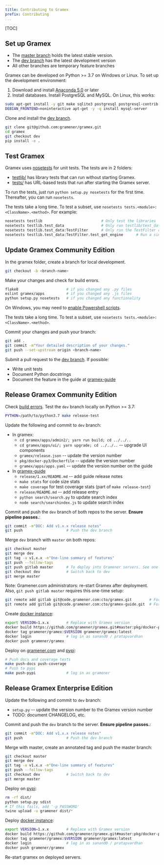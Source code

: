 ```yaml
---
title: Contributing to Gramex
prefix: Contributing
...
```


[TOC]

## Set up Gramex

- The [master branch](http://github.com/gramener/gramex/tree/master/)
  holds the latest stable version.
- The [dev branch](http://github.com/gramener/gramex/tree/dev/) has the
  latest development version
- All other branches are temporary feature branches

Gramex can be developed on Python >= 3.7 on Windows or Linux.
To set up the development environment:

1. Download and install [Anaconda 5.0](http://continuum.io/downloads) or later
2. Install databases. Install PostgreSQL and MySQL. On Linux, this works:

```bash
sudo apt-get install -y git make sqlite3 postgresql postgresql-contrib libpq-dev python-dev
DEBIAN_FRONTEND=noninteractive apt-get -y -q install mysql-server
```

Clone and install the [dev branch](http://github.com/gramener/gramex/tree/dev/).

```bash
git clone git@github.com:gramener/gramex.git
cd gramex
git checkout dev
pip install -e .
```

## Test Gramex

Gramex uses [nosetests](https://nose.readthedocs.io/en/latest/) for unit tests.
The tests are in 2 folders:

- [testlib/](https://github.com/gramener/gramex/tree/master/testlib/)
  has library tests that can run without starting Gramex.
- [tests/](https://github.com/gramener/gramex/tree/master/tests/)
  has URL-based tests that run after starting the Gramex server.

To run the tests, just run `python setup.py nosetests` for the first time.
Thereafter, you can run `nosetests`.

The tests take a long time. To test a subset, use `nosetests tests.<module>:<ClassName>.<method>`. For example:

```bash
nosetests testlib                           # Only test the libraries
nosetests testlib.test_data                 # Only run testlib/test_data.py
nosetests testlib.test_data:TestFilter      # Only run the TestFilter class
nosetests testlib.test_data:TestFilter.test_get_engine      # Run a single method
```

## Update Gramex Community Edition

In the gramex folder, create a branch for local development.

```bash
git checkout -b <branch-name>
```

Make your changes and check for build errors.

```bash
flake8                      # if you changed any .py files
eslint gramex/apps          # if you changed any .js files
python setup.py nosetests   # if you changed any functionality
```

On Windows, you may need to [enable Powershell scripts](http://stackoverflow.com/a/18533754/100904).

The tests take a long time. To test a subset, use `nosetests tests.<module>:<ClassName>.<method>`.

Commit your changes and push your branch:

```bash
git add .
git commit -m"Your detailed description of your changes."
git push --set-upstream origin <branch-name>
```

Submit a pull request to the [dev branch](http://github.com/gramener/gramex/tree/dev/).
If possible:

- Write unit tests
- Document Python docstrings
- Document the feature in the guide at [gramex-guide][gramex-guide]


## Release Gramex Community Edition

Check [build errors](https://travis-ci.com/gramener/gramex).
Test the `dev` branch locally on Python >= 3.7:

```bash
PYTHON=/path/to/python3.7 make release-test
```

Update the following and commit to `dev` branch:

- In gramex:
    - `cd gramex/apps/admin2/; yarn run build; cd ../../..`
    - `cd gramex/apps/ui/; yarn upgrade; cd ../../..` -- upgrade UI components
    - `gramex/release.json` -- update the version number
    - `pkg/docker-py3/Dockerfile` -- update the version number
    - `gramex/apps/apps.yaml` -- update the version number on the guide
- In [gramex-guide][gramex-guide]
    - `release/1.xx/README.md` -- add guide release notes
    - `make stats` for code size stats
    - `make coverage` for test coverage stats (part of `make release-test`)
    - `release/README.md` -- add release entry
    - `python search/search.py` to update search index
    - `node search/searchindex.js` to update search index

Commit and push the `dev` branch of both repos to the server.
**Ensure pipeline passes.**:

```bash
git commit -m"DOC: Add v1.x.x release notes"
git push                    # Push the dev branch
```

Merge `dev` branch with `master` on both repos:

```bash
git checkout master
git merge dev
git tag -a v1.x.x -m"One-line summary of features"
git push --follow-tags
git push gitlab master      # To deploy into Gramener servers. See one-time setup below
git checkout dev            # Switch back to dev
git merge master
```

Note: Gramener.com administrators: re-start Gramex after deployment. Also, `git push gitlab master` requires this one-time setup:

```bash
git remote add gitlab git@code.gramener.com:cto/gramex.git        # For Gramex
git remote add gitlab git@code.gramener.com:cto/gramex-guide.git  # For Guide
```

Create [docker instance](https://hub.docker.com/r/gramener/gramex/):

```bash
export VERSION=1.x.x        # Replace with Gramex version
docker build https://github.com/gramener/gramex.git#master:pkg/docker-py3 -t gramener/gramex:$VERSION
docker tag gramener/gramex:$VERSION gramener/gramex:latest
docker login                # log in as sanand0 / pratapvardhan
docker push gramener/gramex
```

Deploy on [gramener.com](https://gramener.com/gramex-update/) and
[pypi](https://pypi.python.org/pypi/gramex):

```bash
# Push docs and coverage tests
make push-docs push-coverage
# Push to pypi
make push-pypi              # log in as gramener
```

## Release Gramex Enterprise Edition

Update the following and commit to `dev` branch:

- `setup.py` -- update the version number to the Gramex version number
- TODO: document CHANGELOG, etc.

Commit and push the `dev` branch to the server. **Ensure pipeline passes.**:

```bash
git commit -m"DOC: Add v1.x.x release notes"
git push                    # Push the dev branch
```

Merge with master, create an annotated tag and push the master branch:

```bash
git checkout master
git merge dev
git tag -a v1.x.x -m"One-line summary of features"
git push --follow-tags
git checkout dev            # Switch back to dev
git merge master
```

Deploy on [pypi](https://pypi.python.org/pypi/gramexenterprise):

```bash
rm -rf dist/
python setup.py sdist
# If this fails, add '-p PASSWORD'
twine upload -u gramener dist/*
```

Deploy [docker instance](https://hub.docker.com/r/gramener/gramex/):

```bash
export VERSION=1.x.x        # Replace with Gramex version
docker build https://github.com/gramener/gramex.git#master:pkg/docker-py3 -t gramener/gramex:$VERSION
docker tag gramener/gramex:$VERSION gramener/gramex:latest
docker login                # log in as sanand0 / pratapvardhan
docker push gramener/gramex
```

Re-start gramex on deployed servers.

[gramex-guide]: https://github.com/gramexrecipes/gramex-guide/
